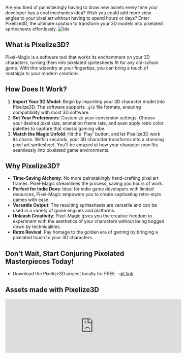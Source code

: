 
Are you tired of painstakingly having to draw new assets every time your developer has a cool mechanics idea? Wish you could add more view angles to your pixel art without having to spend hours or days? Enter Pixelize3D, the ultimate solution to transform your 3D models into pixelated spritesheets effortlessly.
![bla](pixelize3D-showcase.gif)
## What is Pixelize3D?

Pixel-Magic is a software tool that works its enchantment on your 3D characters, turning them into pixelated spritesheets fit for any old-school game. With this wizardry at your fingertips, you can bring a touch of nostalgia to your modern creations.

## How Does It Work?

1. **Import Your 3D Model:** Begin by importing your 3D character model into Pixelize3D. The software supports `.glb` file formats, ensuring compatibility with most 3D software.
2. **Set Your Preferences**: Customize your conversion settings. Choose your desired pixel size, animation frame rate, and even apply retro color palettes to capture that classic gaming vibe.
3. **Watch the Magic Unfold**: Hit the 'Play' button, and let Pixelize3D work its charm. Within seconds, your 3D character transforms into a stunning pixel art spritesheet. You'll be amazed at how your character now fits seamlessly into pixelated game environments.
## Why Pixelize3D?

- **Time-Saving Alchemy**: No more painstakingly hand-crafting pixel art frames. Pixel-Magic streamlines the process, saving you hours of work.
- **Perfect for Indie Devs**: Ideal for indie game developers with limited resources, Pixel-Magic empowers you to create captivating retro-style games with ease.
- **Versatile Output**: The resulting spritesheets are versatile and can be used in a variety of game engines and platforms.
- **Unleash Creativity**: Pixel-Magic gives you the creative freedom to experiment with the aesthetics of your characters without being bogged down by technicalities.
- **Retro Revival**: Pay homage to the golden era of gaming by bringing a pixelated touch to your 3D characters.

## Don't Wait, Start Conjuring Pixelated Masterpieces Today!

* Download the Pixelize3D project locally for FREE - [git link](https://github.com/GianiStatie/pixelize3d)

## Assets made with Pixelize3D

<iframe frameborder="0" src="https://itch.io/embed/2318776?border_width=2&amp;bg_color=222222&amp;fg_color=eeeeee&amp;border_color=363636" width="554" height="169"><a href="https://2bytesgoat.itch.io/ghost-master-01">Ghost Master - Free 2D Animated Character by 2BytesGoat</a></iframe>
